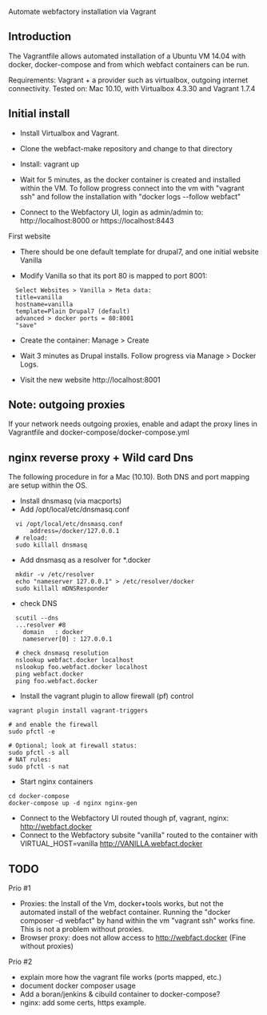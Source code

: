 Automate webfactory installation via Vagrant

Introduction
------------

The Vagrantfile allows automated installation of a Ubuntu VM 14.04 with docker, docker-compose and from which webfact containers can be run.

Requirements: Vagrant + a provider such as virtualbox, outgoing internet connectivity.
Tested on: Mac 10.10, with Virtualbox 4.3.30 and Vagrant 1.7.4


Initial install
---------------

* Install Virtualbox and Vagrant.

* Clone the webfact-make repository and change to that directory

* Install:
  vagrant up

* Wait for 5 minutes, as the docker container is created and installed within the VM. To follow progress connect into the vm with "vagrant ssh" and follow the installation with "docker logs --follow webfact"

* Connect to the Webfactory UI, login as admin/admin to: http://localhost:8000 or https://localhost:8443

First website

* There should be one default template for drupal7, and one initial website Vanilla

* Modify Vanilla so that its port 80 is mapped to port 8001:
```
  Select Websites > Vanilla > Meta data:
  title=vanilla  
  hostname=vanilla
  template=Plain Drupal7 (default)
  advanced > docker ports = 80:8001
  "save"
```
* Create the container:
  Manage > Create

* Wait 3 minutes as Drupal installs. Follow progress via Manage > Docker Logs.

* Visit the new website
  http://localhost:8001  



Note: outgoing proxies
----------------------
If your network needs outgoing proxies, enable and adapt the proxy lines in Vagrantfile and docker-compose/docker-compose.yml

  
nginx reverse proxy + Wild card Dns
-----------------------------------
The following procedure in for a Mac (10.10). Both DNS and port mapping are setup within the OS.

* Install dnsmasq (via macports)
* Add /opt/local/etc/dnsmasq.conf
```
  vi /opt/local/etc/dnsmasq.conf
      address=/docker/127.0.0.1
  # reload:    
  sudo killall dnsmasq
```
* Add dnsmasq as a resolver for *.docker
```
  mkdir -v /etc/resolver
  echo "nameserver 127.0.0.1" > /etc/resolver/docker
  sudo killall mDNSResponder
```
* check DNS 
```
  scutil --dns
  ...resolver #8
    domain   : docker
    nameserver[0] : 127.0.0.1
    
  # check dnsmasq resolution
  nslookup webfact.docker localhost
  nslookup foo.webfact.docker localhost
  ping webfact.docker
  ping foo.webfact.docker
```  
  
* Install the vagrant plugin to allow firewall (pf) control
```  
vagrant plugin install vagrant-triggers 

# and enable the firewall
sudo pfctl -e

# Optional; look at firewall status:  
sudo pfctl -s all
# NAT rules: 
sudo pfctl -s nat
```  

* Start nginx containers 
```
cd docker-compose
docker-compose up -d nginx nginx-gen
```

* Connect to the Webfactory UI routed though pf, vagrant, nginx:
  http://webfact.docker
* Connect to the Webfactory subsite "vanilla" routed to the container with VIRTUAL_HOST=vanilla
  http://VANILLA.webfact.docker

  
TODO
----
Prio #1

* Proxies: the Install of the Vm, docker+tools works, but not the automated install of the webfact container. Running the "docker composer -d webfact" by hand within the vm "vagrant ssh" works fine. This is not a problem without proxies.
* Browser proxy: does not allow access to http://webfact.docker (Fine without proxies)

Prio #2

* explain more how the vagrant file works (ports mapped, etc.)
* document docker composer usage
* Add a boran/jenkins & cibuild container to docker-compose?
* nginx: add some certs, https example.


